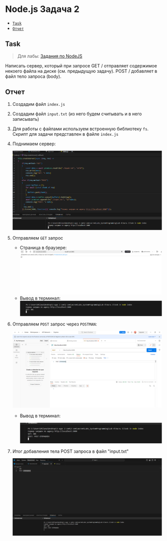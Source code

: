 # Node.js Задача 2
- [`Task`](#task)
- [`Отчет`](#отчет)
## Task
> Для лабы: <a href="https://github.com/goryachkinama/web-lectures/blob/main/src/lab_7_nodejs.md">Задания по NodeJS</a>

Написать сервер, который при запросе GET / отправляет содержимое некоего файла на диске (см. предыдущую задачу). POST / добавляет в файл тело запроса (body).

## Отчет

1. Создадим файл `index.js`
2. Создадим файл `input.txt` (из него будем считывать и в него записывать)
3. Для работы с файлами используем встроенную библиотеку `fs`. 
    Скрипт для задачи представлен в файле `index.js`

4. Поднимаем сервер:

    ![layout](https://github.com/EvtifeevaMA107b1/Labs_SystemProgramming/blob/main/Lab%204/Часть%201/Task%202/res/Server.PNG) 

5. Отправляем `GET` запрос
    * Страница в браузере:
        ![layout](https://github.com/EvtifeevaMA107b1/Labs_SystemProgramming/blob/main/Lab%204/Часть%201/Task%202/res/GetPage.PNG) 
    * Вывод в терминал:
        ![layout](https://github.com/EvtifeevaMA107b1/Labs_SystemProgramming/blob/main/Lab%204/Часть%201/Task%202/res/getTerminal.PNG) 
6. Отправляем `POST` запрос через `POSTMAN`:

    ![layout](https://github.com/EvtifeevaMA107b1/Labs_SystemProgramming/blob/main/Lab%204/Часть%201/Task%202/res/Postman.PNG) 
    
    * Вывод в терминал:

        ![layout](https://github.com/EvtifeevaMA107b1/Labs_SystemProgramming/blob/main/Lab%204/Часть%201/Task%202/res/Post.PNG)
7. Итог добавления тела POST запроса в файл "input.txt"

    ![layout](https://github.com/EvtifeevaMA107b1/Labs_SystemProgramming/blob/main/Lab%204/Часть%201/Task%202/res/итог.PNG) 
    
    




